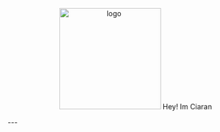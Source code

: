 <p align="center">
  <img width="200" src="https://cdn.discordapp.com/avatars/384023748531060737/1d86a9172454416eac61694d4e3ac70a.png" alt="logo">
  Hey! Im Ciaran
</p>
---
